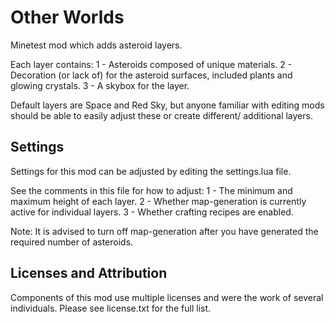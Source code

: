 Other Worlds 
===

Minetest mod which adds asteroid layers. 

Each layer contains:
1 - Asteroids composed of unique materials.
2 - Decoration (or lack of) for the asteroid surfaces, included plants and glowing crystals. 
3 - A skybox for the layer.

Default layers are Space and Red Sky, but anyone familiar with editing mods should be able to easily adjust these or create different/ additional layers.


Settings
--------

Settings for this mod can be adjusted by editing the settings.lua file. 

See the comments in this file for how to adjust:
1 - The minimum and maximum height of each layer.
2 - Whether map-generation is currently active for individual layers.
3 - Whether crafting recipes are enabled. 

Note: It is advised to turn off map-generation after you have generated the required number of asteroids.


Licenses and Attribution 
-----------------------

Components of this mod use multiple licenses and were the work of several individuals. Please see license.txt for the full list. 

